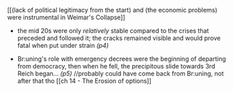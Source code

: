 
[[(lack of political legitimacy from the start) and (the economic problems) were instrumental in Weimar's Collapse]]

- the mid 20s were only *relatively* stable compared to the crises that preceded and followed it; the cracks remained visible and would prove fatal when put under strain *(p4)*

- Br:uning's role with emergency decrees were the beginning of departing from democracy, then when he fell, the precipitous slide towards 3rd Reich began... *(p5)* //probably could have come back from Br:uning, not after that tho
		[[ch 14 - The Erosion of options]] 
